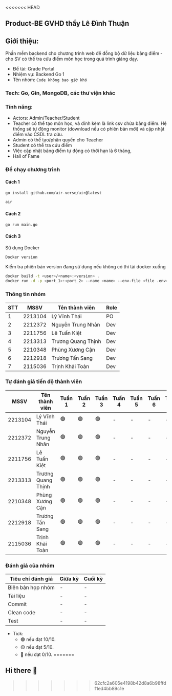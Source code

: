 <<<<<<< HEAD
## Product-BE GVHD thầy Lê Đình Thuận

## Giới thiệu:
Phần mềm backend cho chương trình web để đồng bộ dữ liệu bảng điểm - cho SV có thể tra cứu điểm môn học trong quá trình giảng dạy. 

- Đề tài: Grade Portal
- Nhiệm vụ: Backend Go 1
- Tên nhóm: `Code không bao giờ khó`


### Tech: Go, Gin, MongoDB, các thư viện khác

### Tính năng:
- Actors: Admin/Teacher/Student
- Teacher có thể tạo môn học, và đính kèm là link csv chứa bảng điểm. Hệ thống sẽ tự động monitor (download nếu có phiên bản mới) và cập nhật điểm vào CSDL tra cứu.
- Admin có thể tạo/phân quyền cho Teacher
- Student có thể tra cứu điểm
- Việc cập nhật bảng điểm tự động có thời hạn là 6 tháng,
- Hall of Fame

### Để chạy chương trình
#### Cách 1
```bash
go install github.com/air-verse/air@latest
```
```bash
air
```
#### Cách 2
```bash
go run main.go
```
#### Cách 3
Sử dụng Docker
```bash
Docker version
```
Kiểm tra phiên bản version đang sử dụng nếu không có thì tải docker xuống
```bash
docker build -t <user>/<name>:<version> .
docker run -d -p <port_1>:<port_2> --name <name> --env-file <file .env> <user>/<name>:<version>
```

### Thông tin nhóm
|STT | MSSV    | Tên thành viên      | Role | 
|----|---------|---------------------|------|
|1   | 2213104 | Lý Vĩnh Thái        | PO   |
|2   | 2212372 | Nguyễn Trung Nhân   | Dev  |
|3   | 2211756 | Lê Tuấn Kiệt        | Dev  |
|4   | 2213313 | Trương Quang Thịnh  | Dev  |
|5   | 2210348 | Phùng Xương Cận     | Dev  |
|6   | 2212918 | Trương Tấn Sang     | Dev  |
|7   | 2115036 | Trịnh Khải Toàn     | Dev  |

### Tự đánh giá tiến độ thành viên

|MSSV    | Tên thành viên      | Tuần 1 | Tuần 2 | Tuần 3 | Tuần 4 |  Tuần 5 | Tuần 6 | Tuần 7 | Tuần 8 |  Tuần 9 | Tuần 10 |
|--------|---------------------|--------|--------|--------|--------|---------|--------|--------|--------|---------|---------|
|2213104 | Lý Vĩnh Thái        | 🟢    |🟢      |🟢     |-       |-        |-       |-       |-       |-        |-        |
|2212372 | Nguyễn Trung Nhân   | 🟢    |🟢      |🟢     |-       |-        |-       |-       |-       |-        |-        |
|2211756 | Lê Tuấn Kiệt        | 🟢    |🟢      |🟢     |-       |-        |-       |-       |-       |-        |-        |
|2213313 | Trương Quang Thịnh  | 🟢    |🟢      |🟢     |-       |-        |-       |-       |-       |-        |-        |
|2210348 | Phùng Xương Cận     | 🟢    |🟢      |🟢     |-       |-        |-       |-       |-       |-        |-        |
|2212918 | Trương Tấn Sang     | 🟢    |🟢      |🟢     |-       |-        |-       |-       |-       |-        |-        |
|2115036 | Trịnh Khải Toàn     | 🟢    |🟢      |🟢     |-       |-        |-       |-       |-       |-        |-        |

### Đánh giá của nhóm

|Tiêu chí đánh giá | Giữa kỳ | Cuối kỳ |
|------------------|---------|---------|
| Biên bản họp nhóm|-        |-        |
| Tài liệu         |-        |-        |
| Commit           |-        |-        |
| Clean code       |-        |-        |
| Test             |-        |-        |

 - Tick: 
    - 🟢 nếu đạt 10/10.
    - 🟡 nếu đạt 5/10.
    - 🔴 nếu đạt 0/10.
=======
## Hi there 👋

<!--
**nhanhcmut/nhanhcmut** is a ✨ _special_ ✨ repository because its `README.md` (this file) appears on your GitHub profile.

Here are some ideas to get you started:

- 🔭 I’m currently working on ...
- 🌱 I’m currently learning ...
- 👯 I’m looking to collaborate on ...
- 🤔 I’m looking for help with ...
- 💬 Ask me about ...
- 📫 How to reach me: ...
- 😄 Pronouns: ...
- ⚡ Fun fact: ...
-->
>>>>>>> 62cfc2a605e4198b42d8a6b98ffdf1ed4bb89c1e
